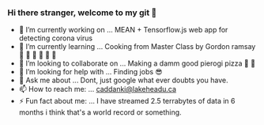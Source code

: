 ### Hi there stranger, welcome to my git :doughnut:



- 🔭 I’m currently working on ... MEAN + Tensorflow.js web app for detecting corona virus
- 🌱 I’m currently learning ... Cooking from Master Class by Gordon ramsay :spaghetti: :meat_on_bone: :curry: :rice_cracker: :rice:	 :ramen:
- 👯 I’m looking to collaborate on ... Making a damm good pierogi pizza :pizza: :pizza:
- 🤔 I’m looking for help with ... Finding jobs :sunglasses:
- 💬 Ask me about ... Dont, just google what ever doubts you have.
- 📫 How to reach me: ... caddanki@lakeheadu.ca
- ⚡ Fun fact about me: ... I have streamed 2.5 terrabytes of data in 6 months i think that's a world record or something.

